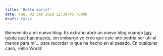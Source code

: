 ```yaml
---
title: 'Hello world!'
date: Tue, 02 Jan 2018 12:39:45 +0000
draft: false
---
```


Bienvenido a mi nuevo blog. Es extraño abrir un nuevo blog cuando [hay gente que han muerto](https://www.wired.com/2008/10/st-essay-19), sin embargo yo creo que este site podría ser util al menos para mí... para recordar lo que he hecho en el pasado. En cualquier caso, Hello World!
